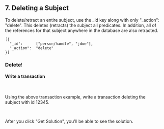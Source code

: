 ## 7. Deleting a Subject

To delete/retract an entire subject, use the _id key along with only "_action": "delete". This deletes (retracts) the subject all predicates. In addition, all of the references for that subject anywhere in the database are also retracted.

```
[{
  "_id":      ["person/handle", "jdoe"],
  "_action":  "delete"
}]
```

<div class="challenge">
<h3>Delete!</h3>
<h4>Write a transaction</h4>
<br/>
<p>Using the above transaction example, write a transaction deleting the subject with id 12345.</p>
<br/>
<p>After you click "Get Solution", you'll be able to see the solution.</p>
</div>
<br/>
<br/>

